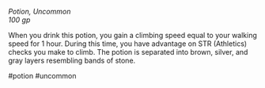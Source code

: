 *Potion, Uncommon*  
*100 gp*

When you drink this potion, you gain a climbing speed equal to your walking speed for 1 hour. During this time, you have advantage on STR (Athletics) checks you make to climb. The potion is separated into brown, silver, and gray layers resembling bands of stone.

#potion #uncommon
